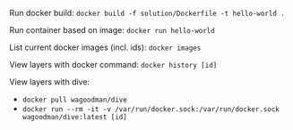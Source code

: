 Run docker build:
`docker build -f solution/Dockerfile -t hello-world . `

Run container based on image:
`docker run hello-world`

List current docker images (incl. ids):
`docker images`

View layers with docker command:
`docker history [id]`

View layers with dive:
- `docker pull wagoodman/dive`
- `docker run --rm -it -v /var/run/docker.sock:/var/run/docker.sock wagoodman/dive:latest [id]`